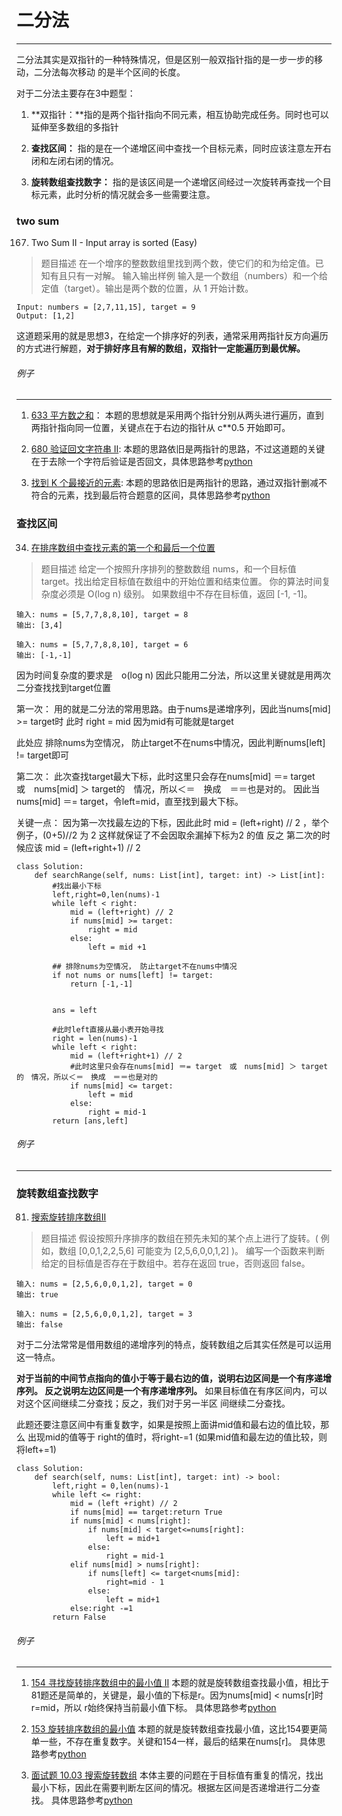 # 二分法
---

二分法其实是双指针的一种特殊情况，但是区别一般双指针指的是一步一步的移动，二分法每次移动
的是半个区间的长度。

对于二分法主要存在3中题型：

1. **双指针：**指的是两个指针指向不同元素，相互协助完成任务。同时也可以延伸至多数组的多指针

2. **查找区间：** 指的是在一个递增区间中查找一个目标元素，同时应该注意左开右闭和左闭右闭的情况。

3. **旋转数组查找数字：** 指的是该区间是一个递增区间经过一次旋转再查找一个目标元素，此时分析的情况就会多一些需要注意。

### two sum
167. Two Sum II - Input array is sorted (Easy)
> 题目描述
> 在一个增序的整数数组里找到两个数，使它们的和为给定值。已知有且只有一对解。
> 输入输出样例
> 输入是一个数组（numbers）和一个给定值（target）。输出是两个数的位置，从 1 开始计数。

```
Input: numbers = [2,7,11,15], target = 9
Output: [1,2]

```

这道题采用的就是思想3，在给定一个排序好的列表，通常采用两指针反方向遍历的方式进行解题，**对于排好序且有解的数组，双指针一定能遍历到最优解。**

######  例子
------
1.  [633 平方数之和](https://leetcode-cn.com/problems/sum-of-square-numbers)：
	本题的思想就是采用两个指针分别从两头进行遍历，直到两指针指向同一位置，关键点在于右边的指针从 c**0.5 开始即可。

2. [680 验证回文字符串 Ⅱ](https://leetcode-cn.com/problems/valid-palindrome-ii/):
	本题的思路依旧是两指针的思路，不过这道题的关键在于去除一个字符后验证是否回文，具体思路参考[python](./daily/680_2020-07-02.md)

3. [找到 K 个最接近的元素](https://leetcode-cn.com/problems/find-k-closest-elements/):
	本题的思路依旧是两指针的思路，通过双指针删减不符合的元素，找到最后符合题意的区间，具体思路参考[python](./daily/658_2020-07-23.md)




###  查找区间
34. [在排序数组中查找元素的第一个和最后一个位置](https://leetcode-cn.com/problems/find-first-and-last-position-of-element-in-sorted-array/)
> 题目描述
> 给定一个按照升序排列的整数数组 nums，和一个目标值 target。找出给定目标值在数组中的开始位置和结束位置。
> 你的算法时间复杂度必须是 O(log n) 级别。
> 如果数组中不存在目标值，返回 [-1, -1]。
 

```
输入: nums = [5,7,7,8,8,10], target = 8
输出: [3,4]

输入: nums = [5,7,7,8,8,10], target = 6
输出: [-1,-1]
```
因为时间复杂度的要求是　o(log n) 因此只能用二分法，所以这里关键就是用两次二分查找找到target位置

第一次：
	用的就是二分法的常用思路。由于nums是递增序列，因此当nums[mid] >= target时 此时 right = mid 因为mid有可能就是target

此处应 排除nums为空情况， 防止target不在nums中情况，因此判断nums[left] != target即可

第二次：
	此次查找target最大下标，此时这里只会存在nums[mid] ＝= target　或　nums[mid] ＞ target的　情况，所以＜＝　换成　＝＝也是对的。
	因此当nums[mid] ＝= target，令left=mid，直至找到最大下标。
	
关键一点：
	因为第一次找最左边的下标，因此此时 mid = (left+right) // 2 ，举个例子，(0+5)//2 为 2 这样就保证了不会因取余漏掉下标为2 的值
	反之 第二次的时候应该 mid = (left+right+1) // 2 
```
class Solution:
    def searchRange(self, nums: List[int], target: int) -> List[int]:
		#找出最小下标
        left,right=0,len(nums)-1
        while left < right:
            mid = (left+right) // 2
            if nums[mid] >= target:
                right = mid
            else:
                left = mid +1
				
		## 排除nums为空情况， 防止target不在nums中情况
        if not nums or nums[left] != target:
            return [-1,-1]
			
		
        ans = left
		
		#此时left直接从最小表开始寻找
        right = len(nums)-1
        while left < right:
            mid = (left+right+1) // 2
			#此时这里只会存在nums[mid] ＝= target　或　nums[mid] ＞ target的　情况，所以＜＝　换成　＝＝也是对的
            if nums[mid] <= target:
                left = mid
            else:
                right = mid-1
        return [ans,left]
```

######  例子
------
 
###  旋转数组查找数字
81. [搜索旋转排序数组II](https://leetcode-cn.com/problems/search-in-rotated-sorted-array-ii/)
> 题目描述
> 假设按照升序排序的数组在预先未知的某个点上进行了旋转。( 例如，数组 [0,0,1,2,2,5,6] 可能变为 [2,5,6,0,0,1,2] )。
> 编写一个函数来判断给定的目标值是否存在于数组中。若存在返回 true，否则返回 false。
 
```
输入: nums = [2,5,6,0,0,1,2], target = 0
输出: true

输入: nums = [2,5,6,0,0,1,2], target = 3
输出: false
```

对于二分法常常是借用数组的递增序列的特点，旋转数组之后其实任然是可以运用这一特点。

**对于当前的中间节点指向的值小于等于最右边的值，说明右边区间是一个有序递增序列。
反之说明左边区间是一个有序递增序列。** 如果目标值在有序区间内，可以对这个区间继续二分查找；反之，我们对于另一半区
间继续二分查找。

此题还要注意区间中有重复数字，如果是按照上面讲mid值和最右边的值比较，那么 出现mid的值等于 right的值时，将right-=1
(如果mid值和最左边的值比较，则将left+=1)

```
class Solution:
    def search(self, nums: List[int], target: int) -> bool:
        left,right = 0,len(nums)-1
        while left <= right:
            mid = (left +right) // 2
            if nums[mid] == target:return True
            if nums[mid] < nums[right]:
                if nums[mid] < target<=nums[right]:
                    left = mid+1
                else:
                    right = mid-1
            elif nums[mid] > nums[right]:
                if nums[left] <= target<nums[mid]:
                    right=mid - 1
                else:
                    left = mid+1
            else:right -=1
        return False
```


######  例子
------
1.  [154 寻找旋转排序数组中的最小值 II](https://leetcode-cn.com/problems/find-minimum-in-rotated-sorted-array-ii/)
	本题的就是旋转数组查找最小值，相比于81题还是简单的，关键是，最小值的下标是r。因为nums[mid] < nums[r]时 r=mid，所以
	r始终保持当前最小值下标。 具体思路参考[python](./daily/154_2020-07-10.md)

2.  [153 旋转排序数组的最小值](https://leetcode-cn.com/problems/search-in-rotated-sorted-array-ii/)
	本题的就是旋转数组查找最小值，这比154要更简单一些，不存在重复数字。关键和154一样，最后的结果在nums[r]。
	具体思路参考[python](./daily/153_2020-04-07.md)
	
3.   [面试题 10.03 搜索旋转数组](https://leetcode-cn.com/problems/search-rotate-array-lcci/)
     本体主要的问题在于目标值有重复的情况，找出最小下标，因此在需要判断左区间的情况。根据左区间是否递增进行二分查找。
     具体思路参考[python](./daily/面试题1003_2020-07-20.md)
 